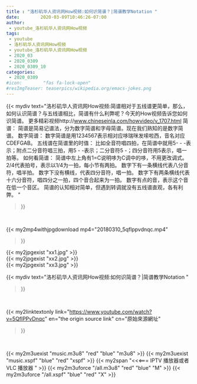 ```yaml
---
title : "洛杉矶华人资讯网How视频:如何识简谱？|简谱教学Notation "
date:        2020-03-09T10:46:26-07:00
author:
 - youtube_洛杉矶华人资讯网How视频
tags:
 - youtube
 - 洛杉矶华人资讯网How视频
 - youtube_洛杉矶华人资讯网How视频
 - 2020_03
 - 2020_0309
 - 2020_0309_10
categories:
 - 2020_0309
#icon:        "fas fa-lock-open"
#resImgTeaser: teaserpics/wikipedia.org/emacs-jokes.png
---
```


{{< mydiv text="洛杉矶华人资讯网How视频:简谱相对于五线谱更简单，那么，如何认识简谱？与五线谱相比，简谱有什么利弊呢？今天的How视频告诉您如何识简谱。 更多精彩视频http://www.chineseinla.com/howvideo/v_1707.html  简谱：  简谱是简易记谱法，分为数字简谱和字母简谱。现在我们熟知的是数字简谱。  数字简谱：  数字简谱是用1234567表示相对应哆瑞咪发嗦啦西，音名对应CDEFGAB。  五线谱在简谱里的时值：  比如全音符唱四拍，在简谱中就用5- - -表示；附点二分音符唱三拍，用5 - -表示；二分音符5 -；四分音符用5表示，唱一拍等。  如何看简谱：  简谱中左上角有1=C说明哆为C调中的哆，不用更改调式。  2/4代表拍号，表示以1/4为一拍，每小节有两拍。  数字下有一条横线代表八分音符，唱半拍。  数字下没有横线，代表四分音符，唱一拍。  数字下有两条横线代表十六分音符，唱四分之一拍，四个音合起来为一拍。  数字有点的音，表示这个音在低一个音区。  简谱的认知相对简单，但遇到转调就没有五线谱直观，各有利弊。 "
>}}
<br>


{{< my2mp4withjpgdownload mp4="20180310_5qflppvdnqc.mp4"
>}}

{{< my2jpgexist "xx1.jpg" >}}<br>
{{< my2jpgexist "xx2.jpg" >}}<br>
{{< my2jpgexist "xx3.jpg" >}}<br>



{{< mydiv text="洛杉矶华人资讯网How视频:如何识简谱？|简谱教学Notation "
>}}
<br>

{{< my2linktextonly link="https://www.youtube.com/watch?v=5QflPPvDnqc"
en="the origin source link" cn="原始來源網址"
>}}


<br>

{{< my2m3uexist "music.m3u8" "red"  "blue" "m3u8" >}} {{< my2m3uexist "music.xspf" "blue" "red"  "xspf" >}} {{< my2span "<<<=== IPTV 播放器或者 VLC 播放器 " >}} {{< my2m3uforce "/all.m3u8" "red"  "blue" "M" >}} {{< my2m3uforce "/all.xspf" "blue" "red"  "X" >}} 

